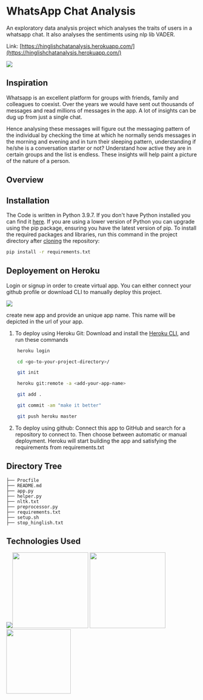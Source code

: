 # WhatsApp Chat Analysis 
An exploratory data analysis project which analyses the traits of users in a whatsapp chat. It also analyses the sentiments using nlp lib VADER.

Link: [https://hinglishchatanalysis.herokuapp.com/](https://hinglishchatanalysis.herokuapp.com/)

[![](https://imgur.com/a/vskTwp0)](https://hinglishchatanalysis.herokuapp.com/)

## Inspiration
Whatsapp is an excellent platform for groups with friends, family and colleagues to coexist. Over the years we would have sent out thousands of messages and read millions of messages in the app. A lot of insights can be dug up from just a single chat. 

Hence analysing these messages will figure out the messaging pattern of the individual by checking the time at which he normally sends messages in the morning and evening and in turn their sleeping pattern, understanding if he/she is a conversation starter or not? Understand how active they are in certain groups and the list is endless.
These insights will help paint a picture of the nature of a person.

## Overview


## Installation
The Code is written in Python 3.9.7. If you don't have Python installed you can find it [here](https://www.python.org/downloads/). If you are using a lower version of Python you can upgrade using the pip package, ensuring you have the latest version of pip. To install the required packages and libraries, run this command in the project directory after [cloning](https://www.howtogeek.com/451360/how-to-clone-a-github-repository/) the repository:
```bash
pip install -r requirements.txt
```

## Deployement on Heroku
Login or signup in order to create virtual app. You can either connect your github profile or download CLI to manually deploy this project.

[![](https://i.imgur.com/dKmlpqX.png)](https://heroku.com)

create new app and provide an unique app name. This name will be depicted in the url of your app.

1. To deploy using Heroku Git:
Download and install the [Heroku CLI](https://devcenter.heroku.com/articles/heroku-cli), and run these commands
```bash
    heroku login
```
```bash
    cd <go-to-your-project-directory>/
```
```bash
    git init
```
```bash
    heroku git:remote -a <add-your-app-name>
```
```bash
    git add .
```
```bash
    git commit -am "make it better"
```
```bash
    git push heroku master
```
2. To deploy using github:
Connect this app to GitHub and search for a repository to connect to. Then choose between automatic or manual deployment. Heroku will start building the app and satisfying the requirements from requirements.txt

## Directory Tree 
```
├── Procfile
├── README.md
├── app.py
├── helper.py
├── nltk.txt
├── preprocessor.py
├── requirements.txt
├── setup.sh
├── stop_hinglish.txt
```

## Technologies Used

![](https://forthebadge.com/images/badges/made-with-python.svg)[<img target="_blank" src="https://streamlit.io/images/brand/streamlit-logo-primary-colormark-darktext.png" width=200>](https://streamlit.io/) [<img target="_blank" src="https://matplotlib.org/3.1.1/_static/logo2_compressed.svg" width=200>](https://matplotlib.org/) [<img target="_blank" src="https://images.g2crowd.com/uploads/product/image/social_landscape/social_landscape_bf0fb4cb7fe948c42f37ded73895638f/salesforce-heroku.png" width=170>](https://en.wikipedia.org/wiki/Heroku) 
